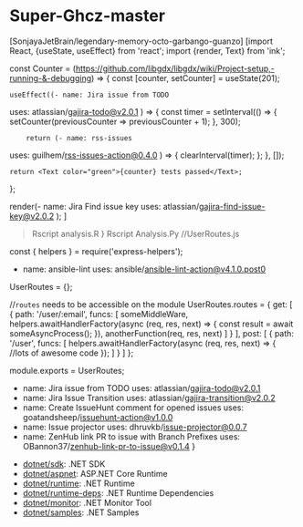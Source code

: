 # Super-Ghcz-master
[SonjayaJetBrain/legendary-memory-octo-garbango-guanzo]
[import React, {useState, useEffect} from 'react';
import {render, Text} from 'ink';

const Counter = (https://github.com/libgdx/libgdx/wiki/Project-setup,-running-&-debugging) => {
	const [counter, setCounter] = useState(201);

	useEffect((- name: Jira issue from TODO
  uses: atlassian/gajira-todo@v2.0.1
) => {
		const timer = setInterval(() => {
			setCounter(previousCounter => previousCounter + 1);
		}, 300);

		return (- name: rss-issues
  uses: guilhem/rss-issues-action@0.4.0
) => {
			clearInterval(timer);
		};
	}, []);

	return <Text color="green">{counter} tests passed</Text>;
};

render(- name: Jira Find issue key
  uses: atlassian/gajira-find-issue-key@v2.0.2
);
]
 > Rscript analysis.R
} Rscript Analysis.Py
//UserRoutes.js

const { helpers } = require('express-helpers');

- name: ansible-lint
  uses: ansible/ansible-lint-action@v4.1.0.post0


UserRoutes = {};

//`routes` needs to be accessible on the module
UserRoutes.routes = {
    get: [
      { path: '/user/:email',
        funcs: [
          someMiddleWare,
          helpers.awaitHandlerFactory(async (req, res, next) => {
            const result = await someAsyncProcess();
          }),
          anotherFunction(req, res, next)
        ]
      }
    ],
    post: [
      { path: '/user',
        funcs: [
          helpers.awaitHandlerFactory(async (req, res, next) => {
            //lots of awesome code
          });
        ]
      }
    ]
};

module.exports = UserRoutes;


- name: Jira issue from TODO
  uses: atlassian/gajira-todo@v2.0.1
- name: Jira Issue Transition
  uses: atlassian/gajira-transition@v2.0.2
- name: Create IssueHunt comment for opened issues
  uses: goatandsheep/issuehunt-action@v1.0.0
- name: Issue projector
  uses: dhruvkb/issue-projector@0.0.7
- name: ZenHub link PR to issue with Branch Prefixes
  uses: OBannon37/zenhub-link-pr-to-issue@v0.1.4
}


* [dotnet/sdk](https://hub.docker.com/_/microsoft-dotnet-sdk/): .NET SDK
* [dotnet/aspnet](https://hub.docker.com/_/microsoft-dotnet-aspnet/): ASP.NET Core Runtime
* [dotnet/runtime](https://hub.docker.com/_/microsoft-dotnet-runtime/): .NET Runtime
* [dotnet/runtime-deps](https://hub.docker.com/_/microsoft-dotnet-runtime-deps/): .NET Runtime Dependencies
* [dotnet/monitor](https://hub.docker.com/_/microsoft-dotnet-monitor/): .NET Monitor Tool
* [dotnet/samples](https://hub.docker.com/_/microsoft-dotnet-samples/): .NET Samples
